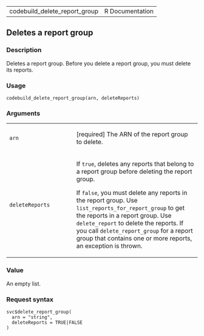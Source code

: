 <table style="width: 100%;">
<tbody>
<tr class="odd">
<td>codebuild_delete_report_group</td>
<td style="text-align: right;">R Documentation</td>
</tr>
</tbody>
</table>

## Deletes a report group

### Description

Deletes a report group. Before you delete a report group, you must
delete its reports.

### Usage

    codebuild_delete_report_group(arn, deleteReports)

### Arguments

<table>
<colgroup>
<col style="width: 35%" />
<col style="width: 65%" />
</colgroup>
<tbody>
<tr class="odd">
<td><code id="codebuild_delete_report_group_:_arn">arn</code></td>
<td><p>[required] The ARN of the report group to delete.</p></td>
</tr>
<tr class="even">
<td><code
id="codebuild_delete_report_group_:_deleteReports">deleteReports</code></td>
<td><p>If <code>true</code>, deletes any reports that belong to a report
group before deleting the report group.</p>
<p>If <code>false</code>, you must delete any reports in the report
group. Use <code>list_reports_for_report_group</code> to get the reports
in a report group. Use <code>delete_report</code> to delete the reports.
If you call <code>delete_report_group</code> for a report group that
contains one or more reports, an exception is thrown.</p></td>
</tr>
</tbody>
</table>

### Value

An empty list.

### Request syntax

    svc$delete_report_group(
      arn = "string",
      deleteReports = TRUE|FALSE
    )
